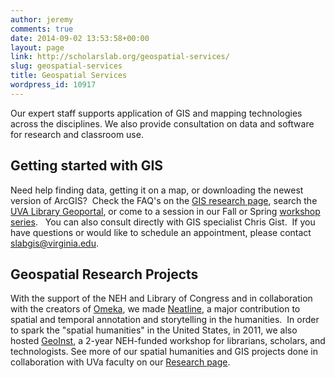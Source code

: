 ```yaml
---
author: jeremy
comments: true
date: 2014-09-02 13:53:58+00:00
layout: page
link: http://scholarslab.org/geospatial-services/
slug: geospatial-services
title: Geospatial Services
wordpress_id: 10917
---
```


Our expert staff supports application of GIS and mapping technologies across the disciplines. We also provide consultation on data and software for research and classroom use.


## Getting started with GIS


Need help finding data, getting it on a map, or downloading the newest version of ArcGIS?  Check the FAQ's on the [GIS research page](http://guides.lib.virginia.edu/gis), search the [UVA Library Geoportal](http://gis.lib.virginia.edu/), or come to a session in our Fall or Spring [workshop series](http://www.scholarslab.org/events/).   You can also consult directly with GIS specialist Chris Gist.  If you have questions or would like to schedule an appointment, please contact [slabgis@virginia.edu](mailto:slabgis@virginia.edu).


## Geospatial Research Projects


With the support of the NEH and Library of Congress and in collaboration with the creators of [Omeka](http://omeka.org), we made [Neatline](http://neatline.org), a major contribution to spatial and temporal annotation and storytelling in the humanities.  In order to spark the "spatial humanities" in the United States, in 2011, we also hosted [GeoInst](http://spatial.scholarslab.org/), a 2-year NEH-funded workshop for librarians, scholars, and technologists. See more of our spatial humanities and GIS projects done in collaboration with UVa faculty on our [Research page](http://scholarslab.org/research/).
